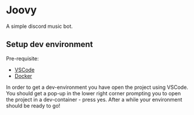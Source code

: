 # Joovy

A simple discord music bot.

## Setup dev environment

Pre-requisite:
  - [VSCode](https://code.visualstudio.com/)
  - [Docker](https://www.docker.com/)

In order to get a dev-environment you have open the project using VSCode. You should get a pop-up in the lower right corner prompting you to open the project in a dev-container - press yes. After a while your environment should be ready to go!
